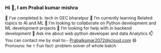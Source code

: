 ### Hi 👋, I am Prabal kumar mishra


🔭 I’ve completed b. tech in GEC bharatpur
🌱 I’m currently learning Related topics to AI and ML
👯 I’m looking to collaborate on Python development and ML development projects
🤔 I’m looking for help with in backend development
💬 Ask me about web python developer and data Analytics
📫 You can contact me by mail to:- Prabalkumar2072@icloud.com
😄 Pronouns: he
⚡ Fun fact: problem solver of whole batch
 


<!---
Prabal56/Prabal56 is a ✨ special ✨ repository because its `README.md` (this file) appears on your GitHub profile.
You can click the Preview link to take a look at your changes.
--->
